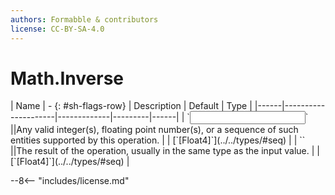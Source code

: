 ```yaml
---
authors: Formabble & contributors
license: CC-BY-SA-4.0
---
```



# Math.Inverse

<div class="sh-parameters" markdown="1">
| Name | - {: #sh-flags-row} | Description | Default | Type |
|------|---------------------|-------------|---------|------|
| `<input>` ||Any valid integer(s), floating point number(s), or a sequence of such entities supported by this operation. | | [`[Float4]`](../../types/#seq) |
| `<output>` ||The result of the operation, usually in the same type as the input value. | | [`[Float4]`](../../types/#seq) |

</div>



--8<-- "includes/license.md"

